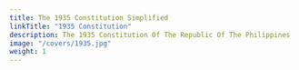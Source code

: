 ```yaml
---
title: The 1935 Constitution Simplified
linkTitle: "1935 Constitution"
description: The 1935 Constitution Of The Republic Of The Philippines
image: "/covers/1935.jpg"
weight: 1
---
```


